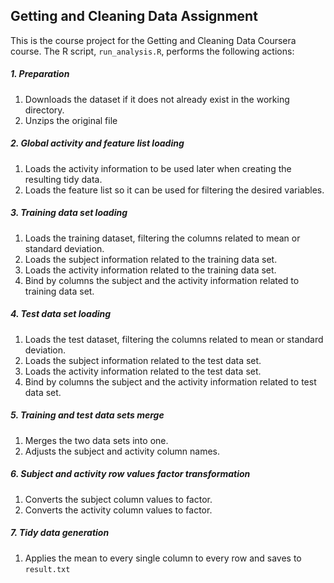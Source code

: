 ## Getting and Cleaning Data Assignment

This is the course project for the Getting and Cleaning Data Coursera course.
The R script, `run_analysis.R`, performs the following actions:

##### 1. Preparation
  1. Downloads the dataset if it does not already exist in the working directory.
  2. Unzips the original file


##### 2. Global activity and feature list loading
  1. Loads the activity information to be used later when creating the resulting tidy data.
  2. Loads the feature list so it can be used for filtering the desired variables.


##### 3. Training data set loading
 1. Loads the training dataset, filtering the columns related to mean or standard deviation.
 2. Loads the subject information related to the training data set.
 3. Loads the activity information related to the training data set.
 4. Bind by columns the subject and the activity information related to training data set.


##### 4. Test data set loading
 1. Loads the test dataset, filtering the columns related to mean or standard deviation.
 2. Loads the subject information related to the test data set.
 3. Loads the activity information related to the test data set.
 4. Bind by columns the subject and the activity information related to test data set.


##### 5. Training and test data sets merge
  1. Merges the two data sets into one.
  2. Adjusts the subject and activity column names.


##### 6. Subject and activity row values factor transformation
  1. Converts the subject column values to factor.
  2. Converts the activity column values to factor.


##### 7. Tidy data generation
  1. Applies the mean to every single column to every row and saves to `result.txt`
